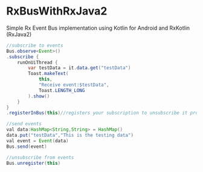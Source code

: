 # RxBusWithRxJava2
Simple Rx Event Bus implementation using Kotlin for Android and RxKotlin (RxJava2)

```java
//subscribe to events
Bus.observe<Event>()
.subscribe {
	runOnUiThread {
		var testData = it.data.get("testData")
		Toast.makeText(
			this,
			"Receive event:$testData",
			Toast.LENGTH_LONG
		).show()
	}
}
.registerInBus(this)//registers your subscription to unsubscribe it properly later

//send events
val data:HashMap<String,String> = HashMap()
data.put("testData","This is the testing data")
val event = Event(data)
Bus.send(event)

//unsubscribe from events
Bus.unregister(this)
```
